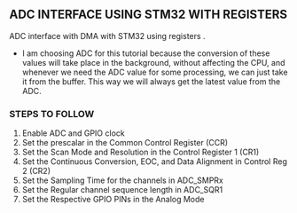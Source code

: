 ## ADC INTERFACE USING STM32 WITH REGISTERS 

ADC interface with DMA with STM32 using registers .
- I am choosing ADC for this tutorial because the conversion of these values will take place in the background, without affecting the CPU, and whenever we need the ADC value for some processing, we can just take it from the buffer.
This way we will always get the latest value from the ADC.

### STEPS TO FOLLOW 

1. Enable ADC and GPIO clock
2. Set the prescalar in the Common Control Register (CCR)
3. Set the Scan Mode and Resolution in the Control Register 1 (CR1)
4. Set the Continuous Conversion, EOC, and Data Alignment in Control Reg 2 (CR2)
5. Set the Sampling Time for the channels in ADC_SMPRx
6. Set the Regular channel sequence length in ADC_SQR1
7. Set the Respective GPIO PINs in the Analog Mode

